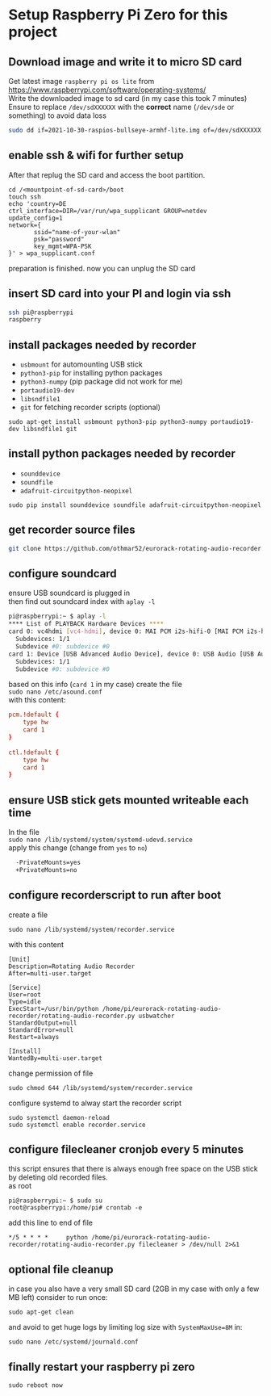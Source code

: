 # Setup Raspberry Pi Zero for this project

## Download image and write it to micro SD card
Get latest image `raspberry pi os lite` from https://www.raspberrypi.com/software/operating-systems/  
Write the downloaded image to sd card (in my case this took 7 minutes)  
Ensure to replace `/dev/sdXXXXXX` with the **correct** name (`/dev/sde` or something) to avoid data loss  
```bash
sudo dd if=2021-10-30-raspios-bullseye-armhf-lite.img of=/dev/sdXXXXXX bs=4M
```

## enable ssh & wifi for further setup

After that replug the SD card and access the boot partition.  
```
cd /<mountpoint-of-sd-card>/boot
touch ssh
echo 'country=DE
ctrl_interface=DIR=/var/run/wpa_supplicant GROUP=netdev
update_config=1
network={
       ssid="name-of-your-wlan"
       psk="password"
       key_mgmt=WPA-PSK
}' > wpa_supplicant.conf
```
preparation is finished. now you can unplug the SD card  
## insert SD card into your PI and login via ssh

```bash
ssh pi@raspberrypi
raspberry
```
## install packages needed by recorder
 - `usbmount` for automounting USB stick
 - `python3-pip` for installing python packages
 - `python3-numpy` (pip package did not work for me)
 - `portaudio19-dev`
 - `libsndfile1`
 - `git` for fetching recorder scripts (optional)
```
sudo apt-get install usbmount python3-pip python3-numpy portaudio19-dev libsndfile1 git
```

## install python packages needed by recorder
 - `sounddevice`
 - `soundfile`
 - `adafruit-circuitpython-neopixel`

```
sudo pip install sounddevice soundfile adafruit-circuitpython-neopixel
```

## get recorder source files
```bash
git clone https://github.com/othmar52/eurorack-rotating-audio-recorder.git
```

## configure soundcard
ensure USB soundcard is plugged in  
then find out soundcard index with `aplay -l`  
```bash
pi@raspberrypi:~ $ aplay -l
**** List of PLAYBACK Hardware Devices ****
card 0: vc4hdmi [vc4-hdmi], device 0: MAI PCM i2s-hifi-0 [MAI PCM i2s-hifi-0]
  Subdevices: 1/1
  Subdevice #0: subdevice #0
card 1: Device [USB Advanced Audio Device], device 0: USB Audio [USB Audio]
  Subdevices: 1/1
  Subdevice #0: subdevice #0
```

based on this info (`card 1` in my case) create the file  
 `sudo nano /etc/asound.conf`  
with this content:  
```conf
pcm.!default {
    type hw
    card 1
}
 
ctl.!default {
    type hw           
    card 1
}
```

## ensure USB stick gets mounted writeable each time  

In the file  
`sudo nano /lib/systemd/system/systemd-udevd.service`  
apply this change (change from `yes` to `no`)  
```diff
  -PrivateMounts=yes
  +PrivateMounts=no
```

## configure recorderscript to run after boot  
create a file    
```
sudo nano /lib/systemd/system/recorder.service
```
with this content
```
[Unit]
Description=Rotating Audio Recorder
After=multi-user.target

[Service]
User=root
Type=idle
ExecStart=/usr/bin/python /home/pi/eurorack-rotating-audio-recorder/rotating-audio-recorder.py usbwatcher
StandardOutput=null
StandardError=null
Restart=always

[Install]
WantedBy=multi-user.target
```
change permission of file  
```
sudo chmod 644 /lib/systemd/system/recorder.service
```
configure systemd to alway start the recorder script  
```
sudo systemctl daemon-reload
sudo systemctl enable recorder.service
```


## configure filecleaner cronjob every 5 minutes  
this script ensures that there is always enough free space on the USB stick by deleting old recorded files.  
as root  
```
pi@raspberrypi:~ $ sudo su
root@raspberrypi:/home/pi# crontab -e
```
add this line to end of file  
```cronjob
*/5 * * * *     python /home/pi/eurorack-rotating-audio-recorder/rotating-audio-recorder.py filecleaner > /dev/null 2>&1
```


## optional file cleanup
in case you also have a very small SD card (2GB in my case with only a few MB left) consider to run once:  
```
sudo apt-get clean
```
and avoid to get huge logs by limiting log size with `SystemMaxUse=8M` in:  
```
sudo nano /etc/systemd/journald.conf
```


## finally restart your raspberry pi zero
```
sudo reboot now
```
